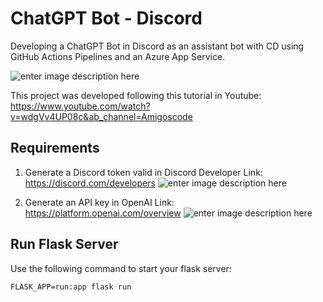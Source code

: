  
# ChatGPT Bot - Discord
Developing a ChatGPT Bot in Discord as an assistant bot with CD using GitHub Actions Pipelines and an Azure App Service.

![enter image description here](https://i.imgur.com/0NI3IRz.png)

This project was developed following this tutorial in Youtube:
https://www.youtube.com/watch?v=wdgVv4UP08c&ab_channel=Amigoscode

## Requirements
1. Generate a Discord token valid in Discord Developer
	Link: https://discord.com/developers
![enter image description here](https://i.imgur.com/9c8oKrV.png)

2. Generate an API key in OpenAI
	Link: https://platform.openai.com/overview
	![enter image description here](https://i.imgur.com/ne27u7h.png)


## Run Flask Server

Use the following command to start your flask server:

	FLASK_APP=run:app flask run